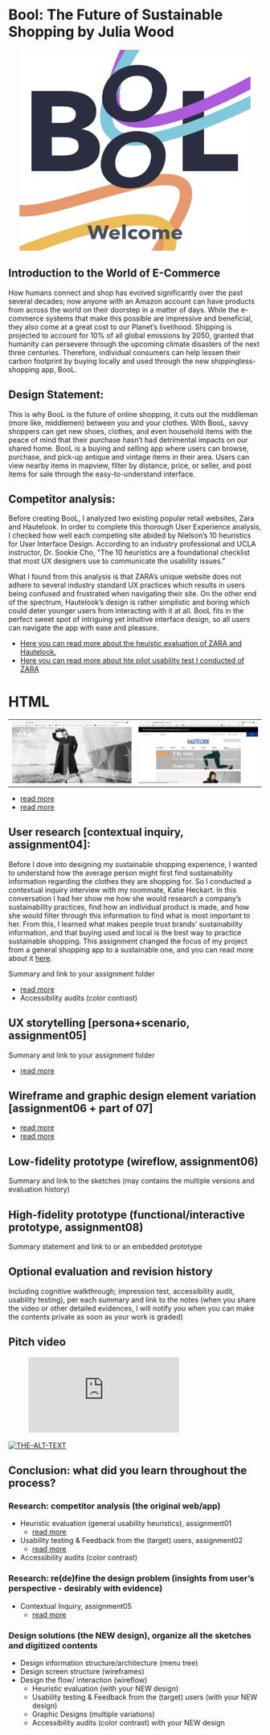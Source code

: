 # Bool: The Future of Sustainable Shopping by Julia Wood

<p align="center">
  <img width="460" height="400" src="https://github.com/JuliaWood1/DH150-UX-Design/blob/master/assignment07/Screen%20Shot%202020-11-30%20at%2010.31.29%20PM.png">
</p>

## Introduction to the World of E-Commerce

How humans connect and shop has evolved significantly over the past several decades; now anyone with an Amazon account can have products from across the world on their doorstep in a matter of days. While the e-commerce systems that make this possible are impressive and beneficial, they also come at a great cost to our Planet’s livelihood. Shipping is projected to account for 10% of all global emissions by 2050, granted that humanity can persevere through the upcoming climate disasters of the next three centuries. Therefore, individual consumers can help lessen their carbon footprint by buying locally and used through the new shippingless-shopping app, BooL. 

## Design Statement: 

This is why BooL is the future of online shopping, it cuts out the middleman (more like, middlemen) between you and your clothes. With BooL, savvy shoppers can get new shoes, clothes, and even household items with the peace of mind that their purchase hasn’t had detrimental impacts on our shared home. BooL is a buying and selling app where users can browse, purchase, and pick-up antique and vintage items in their area. Users can view nearby items in mapview, filter by distance, price, or seller, and post items for sale through the easy-to-understand interface.


## Competitor analysis:

Before creating BooL, I analyzed two existing popular retail websites, Zara and Hautelook. In order to complete this thorough User Experience analysis, I checked how well each competing site abided by Nielson’s 10 heuristics for User Interface Design. According to an industry professional and UCLA instructor, Dr. Sookie Cho, "The 10 heuristics are a foundational checklist that most UX designers use to communicate the usability issues." 

What I found from this analysis is that ZARA’s unique website does not adhere to several industry standard UX practices which results in users being confused and frustrated when navigating their site. On the other end of the spectrum, Hautelook’s design is rather simplistic and boring which could deter younger users from interacting with it at all. BooL fits in the perfect sweet spot of intriguing yet intuitive interface design, so all users can navigate the app with ease and pleasure.

- [Here you can read more about the heuistic evaluation of ZARA and Hautelook.](https://github.com/JuliaWood1/DH150-UX-Design/blob/master/assignment01/README.md)
- [Here you can read more about hte pilot usability test I conducted of ZARA](https://github.com/JuliaWood1/DH150-UX-Design/blob/master/assignment02/README.md)

# HTML


<table>
  <tr>
    <td><img src="https://github.com/JuliaWood1/DH150-UX-Design/blob/master/assignment08/Screen%20Shot%202020-10-11%20at%203.11.07%20PM.png" width="500px"></td>
    <td><img src="https://github.com/JuliaWood1/DH150-UX-Design/blob/master/assignment08/Screen%20Shot%202020-10-11%20at%203.12.01%20PM.png" width="500px"></td>
  </tr>
</table>


- [read more](https://github.com/JuliaWood1/DH150-UX-Design/blob/master/assignment01/README.md)
- [read more](https://github.com/JuliaWood1/DH150-UX-Design/blob/master/assignment02/README.md)
## User research [contextual inquiry, assignment04]:

Before I dove into designing my sustainable shopping experience, I wanted to understand how the average person might first find sustainability information regarding the clothes they are shopping for. So I conducted a contextual inquiry interview with my  roommate, Katie Heckart. In this conversation I had her show me how she would research a company’s sustainability practices, find how an individual product is made, and how she would filter through this information to find what is most important to her. From this, I learned what makes people trust brands’ sustainability information, and that buying used and local is the best way to practice sustainable shopping. This assignment changed the focus of my project from a general shopping app to a sustainable one, and you can read more  about it [here](https://github.com/JuliaWood1/DH150-UX-Design/blob/master/assignment04/README.md). 

Summary and link to your assignment folder
- [read more](https://github.com/JuliaWood1/DH150-UX-Design/blob/master/assignment04/README.md)
- Accessibility audits (color contrast)
## UX storytelling [persona+scenario, assignment05]
Summary and link to your assignment folder
- [read more](https://github.com/JuliaWood1/DH150-UX-Design/blob/master/assignment05/README.md)
## Wireframe and graphic design element variation [assignment06 + part of 07]
- [read more](https://github.com/JuliaWood1/DH150-UX-Design/blob/master/assignment06/README.md)
- [read more](https://github.com/JuliaWood1/DH150-UX-Design/blob/master/assignment07/README.md)
## Low-fidelity prototype (wireflow, assignment06)
Summary and link to the sketches (may contains the multiple versions and evaluation history)
## High-fidelity prototype (functional/interactive prototype, assignment08)
Summary statement and link to or an embedded prototype
## Optional evaluation and revision history 
Including cognitive walkthrough; impression test, accessibility audit, usability testing), per each summary and link to the notes (when you share the video or other detailed evidences, I will notify you when you can make the contents private as soon as your work is graded)
## Pitch video 

<!-- blank line -->
<figure class="video_container">
  <iframe src="https://www.youtube.com/embed/hQUqdbd_buw" frameborder="0" allowfullscreen="true"> </iframe>
</figure>
<!-- blank line -->



[![THE-ALT-TEXT](http://img.youtube.com/vi/hQUqdbd_buw/0.jpg)](https://www.youtube.com/watch?v=hQUqdbd_buw "ALT-TEXT")


## Conclusion: what did you learn throughout the process?


### Research: competitor analysis (the original web/app)
- Heuristic evaluation (general usability heuristics), assignment01
  - [read more](https://github.com/JuliaWood1/DH150-UX-Design/blob/master/assignment01/README.md)
- Usability testing & Feedback from the (target) users, assignment02
  - [read more](https://github.com/JuliaWood1/DH150-UX-Design/blob/master/assignment02/README.md)
- Accessibility audits (color contrast)
### Research: re(de)fine the design problem (insights from user’s perspective - desirably with evidence)
- Contextual Inquiry, assignment05
  - [read more](https://github.com/JuliaWood1/DH150-UX-Design/blob/master/assignment05/README.md)
### Design solutions (the NEW design), organize all the sketches and digitized contents
- Design information structure/architecture (menu tree)
- Design screen structure (wireframes)
- Design the flow/ interaction (wireflow)
  - Heuristic evaluation (with your NEW design)
  - Usability testing & Feedback from the (target) users (with your NEW design)
  - Graphic Designs (multiple variations)
  - Accessibility audits (color contrast) with your NEW design

